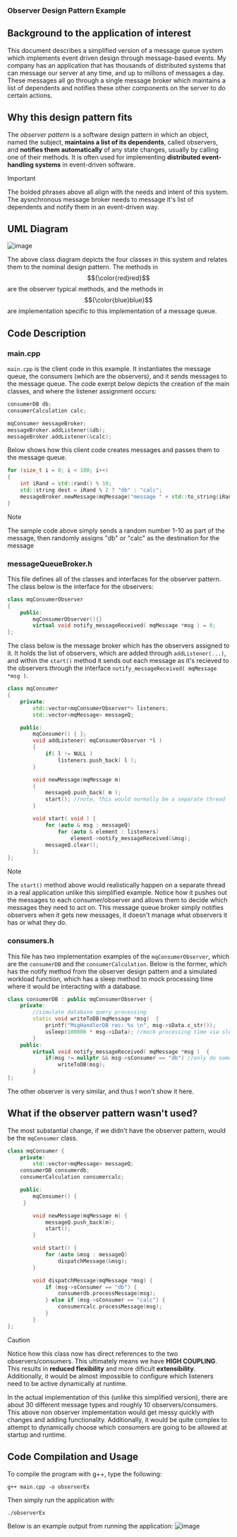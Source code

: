 ### Observer Design Pattern Example

## Background to the application of interest
This document describes a simplified version of a message queue system which implements event driven design through message-based events. My company has an application that has thousands of distributed systems that can message our server at any time, and up to millions of messages a day. These messages all go through a single message broker which maintains a list of dependents and notifies these other components on the server to do certain actions. 

 ## Why this design pattern fits
The _observer pattern_ is a software design pattern in which an object, named the subject, **maintains a list of its dependents**, called observers, and **notifies them automatically** of any state changes, usually by calling one of their methods. It is often used for implementing **distributed event-handling systems** in event-driven software. 
>[!IMPORTANT]
> The bolded phrases above all align with the needs and intent of this system. The aysnchronous message broker needs to message it's list of dependents and notify them in an event-driven way.

## UML Diagram
![image](https://github.com/user-attachments/assets/18b3caa1-0d86-4b7c-9b8a-ac948aebccc9)

The above class diagram depicts the four classes in this system and relates them to the nominal design pattern. The methods in $${\color{red}red}$$ are the observer typical methods, and the methods in $${\color{blue}blue}$$ are implementation specific to this implementation of a message queue.

## Code Description
### main.cpp
```main.cpp``` is the client code in this example. It instantiates the message queue, the consumers (which are the observers), and it sends messages to the message queue. The code exerpt below depicts the creation of the main classes, and where the listener assignment occurs:
```cpp
consumerDB db;
consumerCalculation calc;

mqConsumer messageBroker;
messageBroker.addListener(&db);
messageBroker.addListener(&calc);
```
Below shows how this client code creates messages and passes them to the message queue.
```cpp
for (size_t i = 0; i < 100; i++)
{
    int iRand = std::rand() % 10;
    std::string dest = iRand % 2 ? "db" : "calc";
    messageBroker.newMessage(mqMessage("message " + std::to_string(iRand), dest, iRand));
}
```
>[!NOTE]
>The sample code above simply sends a random number 1-10 as part of the message, then randomly assigns "db" or "calc" as the destination for the message

### messageQueueBroker.h
This file defines all of the classes and interfaces for the observer pattern.
The class below is the interface for the observers:
```cpp
class mqConsumerObserver
{
	public:
		mqConsumerObserver(){}
        virtual void notify_messageReceived( mqMessage *msg ) = 0;
};
```

The class below is the message broker which has the observers assigned to it. It holds the list of observers, which are added through ```addListener(...)```, and within the ```start()``` method it sends out each message as it's recieved to the observers through the interface ```notify_messageReceived( mqMessage *msg )```. 
```cpp
class mqConsumer
{
	private:
		std::vector<mqConsumerObserver*> listeners;
		std::vector<mqMessage> messageQ;

	public:
		mqConsumer() { };
		void addListener( mqConsumerObserver *l )
		{
			if( l != NULL )
				listeners.push_back( l );
		}

		void newMessage(mqMessage m)
		{
			messageQ.push_back( m );
			start(); //note, this would normally be a separate thread
		}

		void start( void ) {
			for (auto & msg : messageQ)
				for (auto & element : listeners)
					element->notify_messageReceived(&msg);
			messageQ.clear();
		};
};
```
>[!NOTE]
> The ```start()``` method above would realistically happen on a separate thread in a real application unlike this simplified example. Notice how it pushes out the messages to each consumer/observer and allows them to decide which messages they need to act on. This message queue broker simply notifies observers when it gets new messages, it doesn't manage what observers it has or what they do.

### consumers.h
This file has two implementation examples of the ```mqConsumerObserver```, which are the ```consumerDB``` and the ```consumerCalculation```. Below is the former, which has the notify method from the observer design pattern and a simulated workload function, which has a sleep method to mock processing time where it would be interacting with a database.
```cpp
class consumerDB : public mqConsumerObserver {
    private:
        //simulate database query processing
        static void writeToDB(mqMessage *msg)  {
            printf("MsgHandlerDB rec: %s \n", msg->sData.c_str());
            usleep(100000 * msg->iData); //mock processing time via sleep
        }
    public:
        virtual void notify_messageReceived( mqMessage *msg )  {
            if(msg != nullptr && msg->sConsumer == "db") //only do something if the message is meant for this consumer
                writeToDB(msg);
        }
};
```
The other observer is very similar, and thus I won't show it here.

## What if the observer pattern wasn't used?
The most substantial change, if we didn't have the observer pattern, would be the ```mqConsumer``` class.
```cpp
class mqConsumer {
    private:
        std::vector<mqMessage> messageQ;
	consumerDB consumerdb;
	consumerCalculation consumercalc;

    public:
        mqConsumer() {
	 }

        void newMessage(mqMessage m) {
            messageQ.push_back(m);
            start();
        }

        void start() {
            for (auto &msg : messageQ)
                dispatchMessage(&msg);
        }

        void dispatchMessage(mqMessage *msg) {
            if (msg->sConsumer == "db") {
                consumerdb.processMessage(msg);
            } else if (msg->sConsumer == "calc") {
                consumercalc.processMessage(msg);
            }
        }
};
```
> [!CAUTION]
> Notice how this class now has direct references to the two observers/consumers. This ultimately means we have **HIGH COUPLING**. This results in **reduced flexibility** and more dificult **extensibility**. Additionally, it would be almost impossible to configure which listeners need to be active dynamically at runtime.

In the actual implementation of this (unlike this simplified version), there are about 30 different message types and roughly 10 observers/consumers. This above non observer implementation would get messy quickly with changes and adding functionality. Additionally, it would be quite complex to attempt to dynamically choose which consumers are going to be allowed at startup and runtime.

## Code Compilation and Usage

To compile the program with g++, type the following:
```
g++ main.cpp -o observerEx
```

Then simply run the application with:
```
./observerEx
```

Below is an example output from running the application:
![image](https://github.com/user-attachments/assets/7ad0823e-4ae0-44d6-9f43-497b876403e5)


